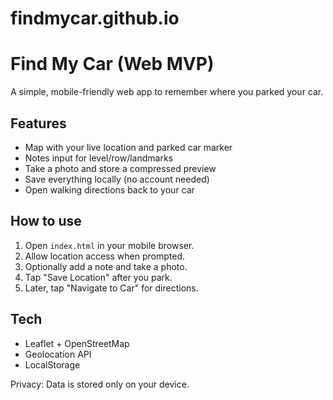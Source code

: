 # findmycar.github.io
# Find My Car (Web MVP)

A simple, mobile-friendly web app to remember where you parked your car.

## Features
- Map with your live location and parked car marker
- Notes input for level/row/landmarks
- Take a photo and store a compressed preview
- Save everything locally (no account needed)
- Open walking directions back to your car

## How to use
1. Open `index.html` in your mobile browser.
2. Allow location access when prompted.
3. Optionally add a note and take a photo.
4. Tap "Save Location" after you park.
5. Later, tap "Navigate to Car" for directions.

## Tech
- Leaflet + OpenStreetMap
- Geolocation API
- LocalStorage

Privacy: Data is stored only on your device.